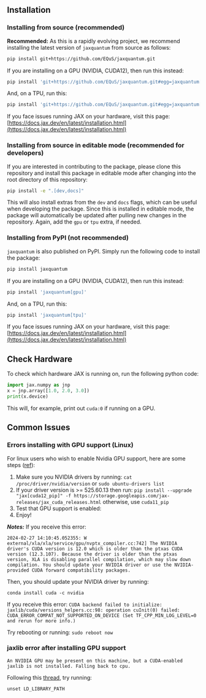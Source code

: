 ## Installation


### Installing from source (recommended)

**Recommended:** As this is a rapidly evolving project, we recommend installing the latest version of `jaxquantum` from source as follows:
```bash
pip install git+https://github.com/EQuS/jaxquantum.git
```

If you are installing on a GPU (NVIDIA, CUDA12), then run this instead:
```bash
pip install 'git+https://github.com/EQuS/jaxquantum.git#egg=jaxquantum[gpu]'
```

And, on a TPU, run this:
```bash
pip install 'git+https://github.com/EQuS/jaxquantum.git#egg=jaxquantum[tpu]'
```

If you face issues running JAX on your hardware, visit this page: [https://docs.jax.dev/en/latest/installation.html](https://docs.jax.dev/en/latest/installation.html)

### Installing from source in editable mode (recommended for developers)

If you are interested in contributing to the package, please clone this repository and install this package in editable mode after changing into the root directory of this repository:
```bash
pip install -e ".[dev,docs]"
```
This will also install extras from the `dev` and `docs` flags, which can be useful when developing the package. Since this is installed in editable mode, the package will automatically be updated after pulling new changes in the repository. Again, add the `gpu` or `tpu` extra, if needed.

### Installing from PyPI (not recommended)

`jaxquantum` is also published on PyPI. Simply run the following code to install the package:

```bash
pip install jaxquantum
```

If you are installing on a GPU (NVIDIA, CUDA12), then run this instead:
```bash
pip install 'jaxquantum[gpu]'
```

And, on a TPU, run this:
```bash
pip install 'jaxquantum[tpu]'
```

If you face issues running JAX on your hardware, visit this page: [https://docs.jax.dev/en/latest/installation.html](https://docs.jax.dev/en/latest/installation.html)

## Check Hardware

To check which hardware JAX is running on, run the following python code:
```python
import jax.numpy as jnp
x = jnp.array([1.0, 2.0, 3.0])
print(x.device)
```
This will, for example, print out `cuda:0` if running on a GPU.

## Common Issues

### Errors installing with GPU support (Linux)

For linux users who wish to enable Nvidia GPU support, here are some steps ([ref](https://jax.readthedocs.io/en/latest/installation.html#nvidia-gpu)):

1. Make sure you NVIDIA drivers by running:
   `cat /proc/driver/nvidia/version` or `sudo ubuntu-drivers list`
2. If your driver version is >= 525.60.13 then run:
   `pip install --upgrade "jax[cuda12_pip]" -f https://storage.googleapis.com/jax-releases/jax_cuda_releases.html` otherwise, use `cuda11_pip`
3. Test that GPU support is enabled:
4. Enjoy!

***Notes:***
If you receive this error:
```
2024-02-27 14:10:45.052355: W external/xla/xla/service/gpu/nvptx_compiler.cc:742] The NVIDIA driver's CUDA version is 12.0 which is older than the ptxas CUDA version (12.3.107). Because the driver is older than the ptxas version, XLA is disabling parallel compilation, which may slow down compilation. You should update your NVIDIA driver or use the NVIDIA-provided CUDA forward compatibility packages.
```

Then, you should update your NVIDIA driver by running:
```
conda install cuda -c nvidia
```

If you receive this error:
`CUDA backend failed to initialize: jaxlib/cuda/versions_helpers.cc:98: operation cuInit(0) failed: CUDA_ERROR_COMPAT_NOT_SUPPORTED_ON_DEVICE (Set TF_CPP_MIN_LOG_LEVEL=0 and rerun for more info.)`

Try rebooting or running:
`sudo reboot now`

### jaxlib error after installing GPU support


```text
An NVIDIA GPU may be present on this machine, but a CUDA-enabled jaxlib is not installed. Falling back to cpu.
```

Following this [thread](https://github.com/jax-ml/jax/issues/29068), try running:
```
unset LD_LIBRARY_PATH
```
